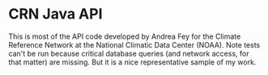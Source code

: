 # CRN Java API

This is most of the API code developed by Andrea Fey for the Climate Reference Network
at the National Climatic Data Center (NOAA). Note tests can't be run because critical
database queries (and network access, for that matter) are missing. But it is a nice
representative sample of my work.